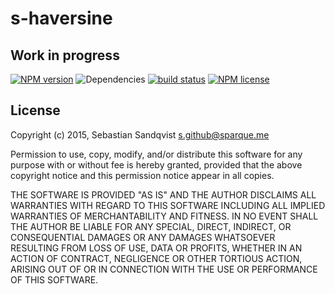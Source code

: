 # s-haversine
## Work in progress

[![NPM version](https://img.shields.io/npm/v/s-haversine.svg)](https://www.npmjs.com/package/s-haversine) ![Dependencies](https://img.shields.io/david/sebastiansandqvist/s-haversine.svg) [![build status](http://img.shields.io/travis/sebastiansandqvist/s-haversine.svg)](https://travis-ci.org/sebastiansandqvist/s-haversine) [![NPM license](https://img.shields.io/npm/l/s-haversine.svg)](https://www.npmjs.com/package/s-haversine)

## License
Copyright (c) 2015, Sebastian Sandqvist <s.github@sparque.me>

Permission to use, copy, modify, and/or distribute this software for any purpose with or without fee is hereby granted, provided that the above copyright notice and this permission notice appear in all copies.

THE SOFTWARE IS PROVIDED "AS IS" AND THE AUTHOR DISCLAIMS ALL WARRANTIES WITH REGARD TO THIS SOFTWARE INCLUDING ALL IMPLIED WARRANTIES OF MERCHANTABILITY AND FITNESS. IN NO EVENT SHALL THE AUTHOR BE LIABLE FOR ANY SPECIAL, DIRECT, INDIRECT, OR CONSEQUENTIAL DAMAGES OR ANY DAMAGES WHATSOEVER RESULTING FROM LOSS OF USE, DATA OR PROFITS, WHETHER IN AN ACTION OF CONTRACT, NEGLIGENCE OR OTHER TORTIOUS ACTION, ARISING OUT OF OR IN CONNECTION WITH THE USE OR PERFORMANCE OF THIS SOFTWARE.
